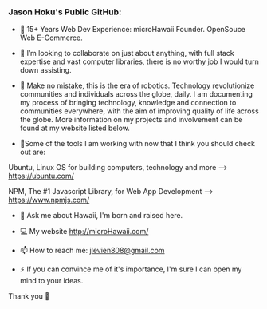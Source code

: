 ### Jason Hoku's Public GitHub:

- 🔭 15+ Years Web Dev Experience: microHawaii Founder. OpenSouce Web E-Commerce.

- 👯 I’m looking to collaborate on just about anything, with full stack expertise and vast computer libraries, there is no worthy job I would turn down assisting.

- 🤔 Make no mistake, this is the era of robotics. Technology revolutionize communities and individuals across the globe, daily. I am documenting my process of bringing technology, knowledge and connection to communities everywhere, with the aim of improving quality of life across the globe. More information on my projects and involvement can be found at my website listed below. 

- 🔬Some of the tools I am working with now that I think you should check out are:

Ubuntu, Linux OS for building computers, technology and more --> https://ubuntu.com/

NPM, The #1 Javascript Library, for Web App Development --> https://www.npmjs.com/


- 💬 Ask me about Hawaii, I'm born and raised here.


- 💻 My website http://microHawaii.com/

- 📫 How to reach me: jlevien808@gmail.com 



- ⚡ If you can convince me of it's importance, I'm sure I can open my mind to your ideas.


Thank you 🙇‍
